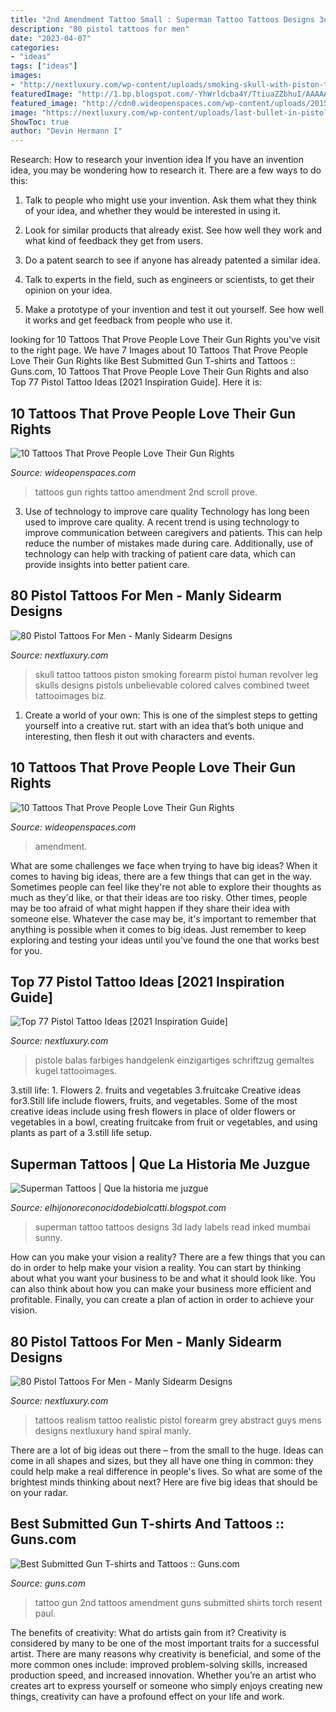```yaml
---
title: "2nd Amendment Tattoo Small : Superman Tattoo Tattoos Designs 3d Lady Labels Read Inked Mumbai Sunny"
description: "80 pistol tattoos for men"
date: "2023-04-07"
categories:
- "ideas"
tags: ["ideas"]
images:
- "http://nextluxury.com/wp-content/uploads/smoking-skull-with-piston-tattoo-on-calves-for-men.jpg"
featuredImage: "http://1.bp.blogspot.com/-YhWrldcba4Y/TtiuaZZbhuI/AAAAAAAABGE/341p0C4AXDw/s1600/NT104.jpg"
featured_image: "http://cdn0.wideopenspaces.com/wp-content/uploads/2015/05/wethepeople.png"
image: "https://nextluxury.com/wp-content/uploads/last-bullet-in-pistol-tattoo-on-forearms-for-men.jpg"
ShowToc: true
author: "Devin Hermann I"
---
```



Research: How to research your invention idea
If you have an invention idea, you may be wondering how to research it. There are a few ways to do this:
1. Talk to people who might use your invention. Ask them what they think of your idea, and whether they would be interested in using it.

2. Look for similar products that already exist. See how well they work and what kind of feedback they get from users.

3. Do a patent search to see if anyone has already patented a similar idea.

4. Talk to experts in the field, such as engineers or scientists, to get their opinion on your idea.

5. Make a prototype of your invention and test it out yourself. See how well it works and get feedback from people who use it.

	

		
looking for 10 Tattoos That Prove People Love Their Gun Rights you've visit to the right page. We have 7 Images about 10 Tattoos That Prove People Love Their Gun Rights like Best Submitted Gun T-shirts and Tattoos :: Guns.com, 10 Tattoos That Prove People Love Their Gun Rights and also Top 77 Pistol Tattoo Ideas [2021 Inspiration Guide]. Here it is:
		
    
## 10 Tattoos That Prove People Love Their Gun Rights

<img loading=lazy src="http://cdn0.wideopenspaces.com/wp-content/uploads/2015/05/wethepeople.png" onerror="this.onerror=null;this.src='https://tse1.mm.bing.net/th?id=OIP.r8UGfB5t2KRXNU794A0yxQHaD3&amp;pid=15.1';" alt="10 Tattoos That Prove People Love Their Gun Rights">

_Source: wideopenspaces.com_

>tattoos gun rights tattoo amendment 2nd scroll prove. 

	

3) Use of technology to improve care quality
Technology has long been used to improve care quality. A recent trend is using technology to improve communication between caregivers and patients. This can help reduce the number of mistakes made during care. Additionally, use of technology can help with tracking of patient care data, which can provide insights into better patient care.

    
## 80 Pistol Tattoos For Men - Manly Sidearm Designs

<img loading=lazy src="http://nextluxury.com/wp-content/uploads/smoking-skull-with-piston-tattoo-on-calves-for-men.jpg" onerror="this.onerror=null;this.src='https://tse2.mm.bing.net/th?id=OIP.-Ukk5mVyp2BU4nvV8qFhVgHaH2&amp;pid=15.1';" alt="80 Pistol Tattoos For Men - Manly Sidearm Designs">

_Source: nextluxury.com_

>skull tattoo tattoos piston smoking forearm pistol human revolver leg skulls designs pistols unbelievable colored calves combined tweet tattooimages biz. 

	

1. Create a world of your own: This is one of the simplest steps to getting yourself into a creative rut. start with an idea that’s both unique and interesting, then flesh it out with characters and events.

    
## 10 Tattoos That Prove People Love Their Gun Rights

<img loading=lazy src="https://cdn0.wideopenspaces.com/wp-content/uploads/2015/05/legtread.png" onerror="this.onerror=null;this.src='https://tse3.mm.bing.net/th?id=OIP.rabF9q7PQ0sLmqAu4r_iZAHaD4&amp;pid=15.1';" alt="10 Tattoos That Prove People Love Their Gun Rights">

_Source: wideopenspaces.com_

>amendment. 

	

What are some challenges we face when trying to have big ideas?
When it comes to having big ideas, there are a few things that can get in the way. Sometimes people can feel like they're not able to explore their thoughts as much as they'd like, or that their ideas are too risky. Other times, people may be too afraid of what might happen if they share their idea with someone else. Whatever the case may be, it's important to remember that anything is possible when it comes to big ideas. Just remember to keep exploring and testing your ideas until you've found the one that works best for you.

    
## Top 77 Pistol Tattoo Ideas [2021 Inspiration Guide]

<img loading=lazy src="https://nextluxury.com/wp-content/uploads/last-bullet-in-pistol-tattoo-on-forearms-for-men.jpg" onerror="this.onerror=null;this.src='https://tse3.mm.bing.net/th?id=OIP.q1zY7q5CrefzAmEAA8XxewHaHa&amp;pid=15.1';" alt="Top 77 Pistol Tattoo Ideas [2021 Inspiration Guide]">

_Source: nextluxury.com_

>pistole balas farbiges handgelenk einzigartiges schriftzug gemaltes kugel tattooimages. 

	

3.still life: 1. Flowers 2. fruits and vegetables 3.fruitcake
Creative ideas for3.Still life include flowers, fruits, and vegetables. Some of the most creative ideas include using fresh flowers in place of older flowers or vegetables in a bowl, creating fruitcake from fruit or vegetables, and using plants as part of a 3.still life setup.

    
## Superman Tattoos | Que La Historia Me Juzgue

<img loading=lazy src="http://1.bp.blogspot.com/-YhWrldcba4Y/TtiuaZZbhuI/AAAAAAAABGE/341p0C4AXDw/s1600/NT104.jpg" onerror="this.onerror=null;this.src='https://tse4.mm.bing.net/th?id=OIP.H35ER0Q9cqARN6OgT_7z9QHaE8&amp;pid=15.1';" alt="Superman Tattoos | Que la historia me juzgue">

_Source: elhijonoreconocidodebiolcatti.blogspot.com_

>superman tattoo tattoos designs 3d lady labels read inked mumbai sunny. 

	

How can you make your vision a reality?
There are a few things that you can do in order to help make your vision a reality. You can start by thinking about what you want your business to be and what it should look like. You can also think about how you can make your business more efficient and profitable. Finally, you can create a plan of action in order to achieve your vision.

    
## 80 Pistol Tattoos For Men - Manly Sidearm Designs

<img loading=lazy src="http://nextluxury.com/wp-content/uploads/black-pistol-with-abstract-design-tattoo-on-forearms-for-guys.jpg" onerror="this.onerror=null;this.src='https://tse2.mm.bing.net/th?id=OIP.sMdIJV7jRe9GuGQVVTFoaQHaHa&amp;pid=15.1';" alt="80 Pistol Tattoos For Men - Manly Sidearm Designs">

_Source: nextluxury.com_

>tattoos realism tattoo realistic pistol forearm grey abstract guys mens designs nextluxury hand spiral manly. 

	

There are a lot of big ideas out there – from the small to the huge. Ideas can come in all shapes and sizes, but they all have one thing in common: they could help make a real difference in people's lives. So what are some of the brightest minds thinking about next? Here are five big ideas that should be on your radar.

    
## Best Submitted Gun T-shirts And Tattoos :: Guns.com

<img loading=lazy src="https://images.guns.com/wordpress/2020/04/2nd-Amendmet-Tattoo.jpg" onerror="this.onerror=null;this.src='https://tse1.mm.bing.net/th?id=OIP.jNEyKQXHfB3bX0n7-cfWugHaEn&amp;pid=15.1';" alt="Best Submitted Gun T-shirts and Tattoos :: Guns.com">

_Source: guns.com_

>tattoo gun 2nd tattoos amendment guns submitted shirts torch resent paul. 

	

The benefits of creativity: What do artists gain from it?
Creativity is considered by many to be one of the most important traits for a successful artist. There are many reasons why creativity is beneficial, and some of the more common ones include: improved problem-solving skills, increased production speed, and increased innovation. Whether you’re an artist who creates art to express yourself or someone who simply enjoys creating new things, creativity can have a profound effect on your life and work.

